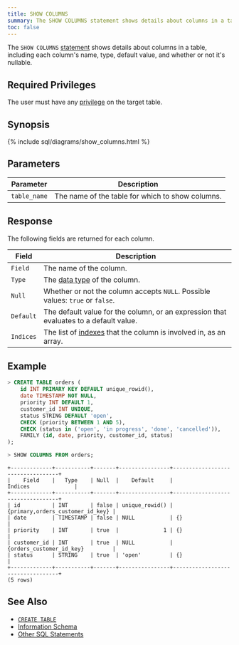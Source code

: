 ```yaml
---
title: SHOW COLUMNS
summary: The SHOW COLUMNS statement shows details about columns in a table, including each column's name, type, default value, and whether or not it's nullable.
toc: false
---
```


The `SHOW COLUMNS` [statement](sql-statements.html) shows details about columns in a table, including each column's name, type, default value, and whether or not it's nullable.

<div id="toc"></div>

## Required Privileges

The user must have any [privilege](privileges.html) on the target table.

## Synopsis

{% include sql/diagrams/show_columns.html %}

## Parameters

Parameter | Description
----------|------------
`table_name` | The name of the table for which to show columns.

## Response

The following fields are returned for each column. 

Field | Description
------|------------
`Field` | The name of the column.
`Type` | The [data type](data-types.html) of the column. 
`Null` | Whether or not the column accepts `NULL`. Possible values: `true` or `false`.
`Default` | The default value for the column, or an expression that evaluates to a default value.
`Indices` | The list of [indexes](indexes.html) that the column is involved in, as an array.

## Example

~~~ sql
> CREATE TABLE orders (
    id INT PRIMARY KEY DEFAULT unique_rowid(),
    date TIMESTAMP NOT NULL,
    priority INT DEFAULT 1,
    customer_id INT UNIQUE,
    status STRING DEFAULT 'open',
    CHECK (priority BETWEEN 1 AND 5),
    CHECK (status in ('open', 'in progress', 'done', 'cancelled')),
    FAMILY (id, date, priority, customer_id, status)
);

> SHOW COLUMNS FROM orders;
~~~

~~~
+-------------+-----------+-------+----------------+----------------------------------+
|    Field    |   Type    | Null  |    Default     |             Indices              |
+-------------+-----------+-------+----------------+----------------------------------+
| id          | INT       | false | unique_rowid() | {primary,orders_customer_id_key} |
| date        | TIMESTAMP | false | NULL           | {}                               |
| priority    | INT       | true  |              1 | {}                               |
| customer_id | INT       | true  | NULL           | {orders_customer_id_key}         |
| status      | STRING    | true  | 'open'         | {}                               |
+-------------+-----------+-------+----------------+----------------------------------+
(5 rows)
~~~

## See Also

- [`CREATE TABLE`](create-table.html)
- [Information Schema](information-schema.html)
- [Other SQL Statements](sql-statements.html)

